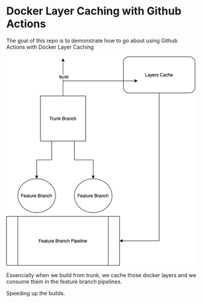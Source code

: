 # Docker Layer Caching with Github Actions

The goal of this repo is to demonstrate how to go about using Github Actions with Docker Layer Caching

![](docker_layer_caching_flow.drawio.png)

Essencially when we build from trunk, we cache those docker layers and we consume them in the feature branch pipelines.

Speeding up the builds.
